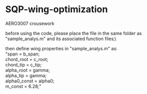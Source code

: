 # SQP-wing-optimization
AERO3007 crousework

before using the code, please place the file in the same folder as "sample_analys.m" and its associated function files;\\

then define wing properties in "sample_analys.m" as:\
    "span = b_span;\
    chord_root = c_root;\
    chord_tip = c_tip;\
    alpha_root = gamma;\
    alpha_tip = gamma;\
    alpha0_const = alpha0;\
    m_const = 6.28;"
    
